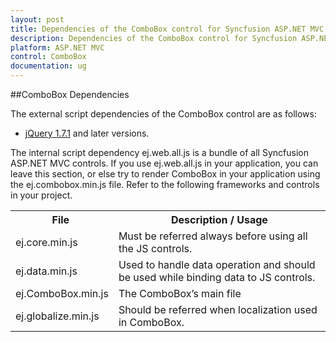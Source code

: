 ```yaml
---
layout: post
title: Dependencies of the ComboBox control for Syncfusion ASP.NET MVC
description: Dependencies of the ComboBox control for Syncfusion ASP.NET MVC 
platform: ASP.NET MVC
control: ComboBox
documentation: ug
---
```


##ComboBox Dependencies

The external script dependencies of the ComboBox control are as follows:

* [jQuery 1.7.1](http://jquery.com/) and later versions.

The internal script dependency ej.web.all.js is a bundle of all Syncfusion ASP.NET MVC controls. If you use ej.web.all.js in your application, you can leave this section, or else try to render ComboBox in your application using the ej.combobox.min.js file. Refer to the following frameworks and controls in your project.


<table>
	<tr>
		<th>File </th>
		<th>Description / Usage </th>
	</tr>
	<tr>
		<td>ej.core.min.js</td>
		<td>Must be referred always before using all the JS controls.</td>
	</tr>
	<tr>
		<td>ej.data.min.js</td>
		<td>Used to handle data operation and should be used while binding data to JS controls.</td>
	</tr>
	<tr>
		<td>ej.ComboBox.min.js</td>
		<td>The ComboBox’s main file</td>
	</tr>
	<tr>
		<td>ej.globalize.min.js</td>
		<td>Should be referred when localization used in ComboBox.</td>
	</tr>
</table>